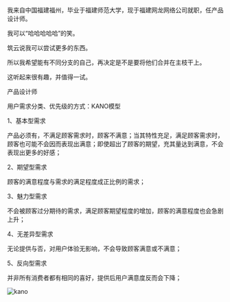 
我来自中国福建福州，毕业于福建师范大学，现于福建网龙网络公司就职，任产品设计师。

我可以“哈哈哈哈哈”的笑。

筑云说我可以尝试更多的东西。

所以我希望能有不同分支的自己，再决定是不是要将他们合并在主枝干上。

这听起来很有趣，并值得一试。



产品设计师


用户需求分类、优先级的方式：KANO模型

1、基本型需求

产品必须有，不满足顾客需求时，顾客不满意；当其特性充足，满足顾客需求时，顾客也可能不会因而表现出满意；即使超出了顾客的期望，充其量达到满意，不会表现出更多的好感；

2、期望型需求

顾客的满意程度与需求的满足程度成正比例的需求；

3、魅力型需求

不会被顾客过分期待的需求，满足顾客期望程度的增加，顾客的满意程度也会急剧上升；

4、无差异型需求

无论提供与否，对用户体验无影响，不会导致顾客满意或不满意；

5、反向型需求

并非所有消费者都有相同的喜好，提供后用户满意度反而会下降；

![kano](
        Pensieve/warehouse/KANO.jpg
      )


